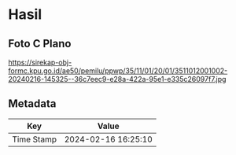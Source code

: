 # Hasil

## Foto C Plano

https://sirekap-obj-formc.kpu.go.id/ae50/pemilu/ppwp/35/11/01/20/01/3511012001002-20240216-145325--36c7eec9-e28a-422a-95e1-e335c26097f7.jpg


## Metadata

| Key        | Value               |
| ---------- | ------------------- |
| Time Stamp | 2024-02-16 16:25:10 |



